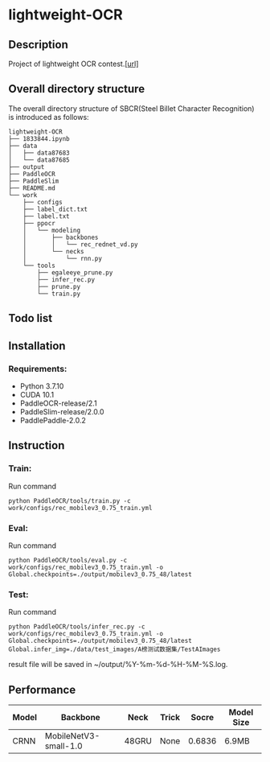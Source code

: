 # lightweight-OCR

## Description
Project of lightweight OCR contest.[[url]](https://aistudio.baidu.com/aistudio/competition/detail/75)

## Overall directory structure
The overall directory structure of SBCR(Steel Billet Character Recognition) is introduced as follows:

```
lightweight-OCR   
├── 1833844.ipynb
├── data
│   ├── data87683
│   └── data87685
├── output
├── PaddleOCR
├── PaddleSlim
├── README.md
└── work
    ├── configs
    ├── label_dict.txt
    ├── label.txt
    ├── ppocr
    │   └── modeling
    │       ├── backbones
    │       │   └── rec_rednet_vd.py
    │       └── necks
    │           └── rnn.py
    └── tools
        ├── egaleeye_prune.py
        ├── infer_rec.py
        ├── prune.py
        └── train.py
```

## Todo list    

## Installation   

### Requirements:
- Python 3.7.10
- CUDA 10.1 
- PaddleOCR-release/2.1
- PaddleSlim-release/2.0.0
- PaddlePaddle-2.0.2

## Instruction

### Train:
Run command
```
python PaddleOCR/tools/train.py -c work/configs/rec_mobilev3_0.75_train.yml
```
### Eval:
Run command
```
python PaddleOCR/tools/eval.py -c work/configs/rec_mobilev3_0.75_train.yml -o Global.checkpoints=./output/mobilev3_0.75_48/latest
```
### Test:
Run command
```
python PaddleOCR/tools/infer_rec.py -c work/configs/rec_mobilev3_0.75_train.yml -o Global.checkpoints=./output/mobilev3_0.75_48/latest Global.infer_img=./data/test_images/A榜测试数据集/TestAImages
```
result file will be saved in ~/output/%Y-%m-%d-%H-%M-%S.log.

## Performance
|Model|Backbone|Neck|Trick|Socre|Model Size|
|---|---|---|---|---|---|
|CRNN|MobileNetV3-small-1.0|48GRU|None|0.6836|6.9MB|
